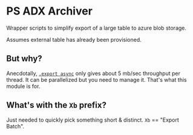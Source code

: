 # PS ADX Archiver

Wrapper scripts to simplify export of a large table to azure blob storage.

Assumes external table has already been provisioned.

## But why?

Anecdotally, [`.export async`](https://learn.microsoft.com/en-us/azure/data-explorer/kusto/management/data-export/export-data-to-storage) only gives about 5 mb/sec throughput per thread. It can be parallelized but you need to manage it. That's what this module is for.

## What's with the `Xb` prefix?

Just needed to quickly pick something short & distinct. `Xb` == "Export Batch".
